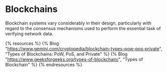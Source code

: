 # Blockchains

Blockchain systems vary considerably in their design, particularly with regard to the consensus mechanisms used to perform the essential task of verifying network data.

{% resources %}
  {% Blog "https://www.gemini.com/cryptopedia/blockchain-types-pow-pos-private", "Types of Blockchains: PoW, PoS, and Private" %}
  {% Blog "https://www.geeksforgeeks.org/types-of-blockchain/", "Types of Blockchain" %}
{% endresources %}
